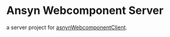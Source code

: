 # Ansyn Webcomponent Server

a server project for [asnynWebcomponentClient](https://github.com/AnSyn/ansyn-webcomponent-client).
